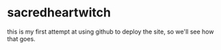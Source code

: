 # sacredheartwitch
this is my first attempt at using github to deploy the site, so we'll see how that goes.
